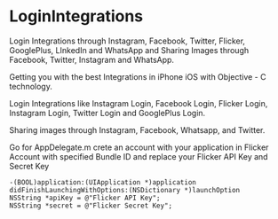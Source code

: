 # LoginIntegrations

Login Integrations through Instagram, Facebook, Twitter, Flicker, GooglePlus, LInkedIn and WhatsApp and Sharing Images 
through Facebook, Twitter, Instagram and WhatsApp.

Getting you with the best Integrations in iPhone iOS with Objective - C technology.

Login Integrations like Instagram Login, Facebook Login, Flicker Login, Instagram Login, Twitter Login and GooglePlus Login.

Sharing images through Instagram, Facebook, Whatsapp, and Twitter.


Go for AppDelegate.m
crete an account with your application in Flicker Account with specified Bundle ID and replace your Flicker API Key and Secret Key

    -(BOOL)application:(UIApplication *)application didFinishLaunchingWithOptions:(NSDictionary *)launchOption
    NSString *apiKey = @"Flicker API Key";
    NSString *secret = @"Flicker Secret Key";
    
        
